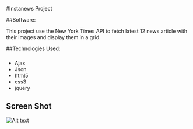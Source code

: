 #Instanews Project

##Software:

This project use the New York Times API to fetch latest 12 news article with their images and display them in a grid.

##Technologies Used:
###
- Ajax
- Json 
- html5
- css3 
- jquery

## Screen Shot
![Alt text](./images/instanews-desktop-photos.png "Instanews")






